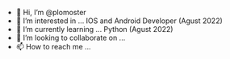 - 👋 Hi, I’m @plomoster
- 👀 I’m interested in ... IOS and Android Developer (Agust 2022)
- 🌱 I’m currently learning ... Python (Agust 2022)
- 💞️ I’m looking to collaborate on ...
- 📫 How to reach me ...

<!---
plomoster/plomoster is a ✨ special ✨ repository because its `README.md` (this file) appears on your GitHub profile.
You can click the Preview link to take a look at your changes.
--->
